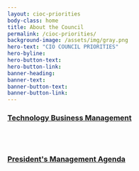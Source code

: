 ```yaml
---
layout: cioc-priorities
body-class: home
title: About the Council
permalink: /cioc-priorities/
background-image: /assets/img/gray.png
hero-text: "CIO COUNCIL PRIORITIES"
hero-byline:
hero-button-text: 
hero-button-link: 
banner-heading: 
banner-text: 
banner-button-text: 
banner-button-link: 
---
```


### [Technology Business Management](https://www.cio.gov/cioc-priority-tbm/)

<br/>
<br/>

### [President's Management Agenda](https://www.cio.gov/2018/03/20/presidents-management-agenda-release/)
